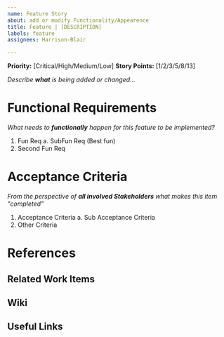 ```yaml
---
name: Feature Story
about: add or modify Functionality/Appearence
title: Feature | [DESCRIPTION]
labels: feature
assignees: Harrison-Blair

---
```

**Priority:** [Critical/High/Medium/Low]
**Story Points:** [1/2/3/5/8/13]

*Describe* ***what*** *is being added or changed...* 

# Functional Requirements
*What needs to* ***functionally*** *happen for this feature to be implemented?*

1. Fun Req
    a. SubFun Req (Best fun)
2. Second Fun Req

# Acceptance Criteria
*From the perspective of* ***all involved Stakeholders*** *what makes this item "completed"*

1. Acceptance Criteria
    a. Sub Acceptance Criteria
2. Other Criteria

# References
## Related Work Items

## Wiki

## Useful Links
